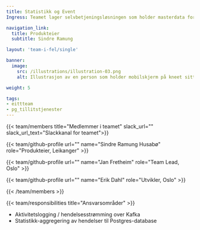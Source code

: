 ```yaml
---
title: Statistikk og Event
Ingress: Teamet lager selvbetjeningsløsningen som holder masterdata for produktene som FEL har ansvar for.

navigation_link:
  title: Produkteier
  subtitle: Sindre Ramung

layout: 'team-i-fel/single'

banner:
  image:
    src: /illustrations/illustration-03.png
    alt: Illustrasjon av en person som holder mobilskjerm på kneet sitt

weight: 5

tags:
- eittteam
- pg_tillitstjenester
---
```


{{< team/members title="Medlemmer i teamet" slack_url="" slack_url_text="Slackkanal for teamet">}}

  {{< team/github-profile url="" name="Sindre Ramung Husabø" role="Produkteier,  Leikanger" >}}

  {{< team/github-profile url="" name="Jan Fretheim" role="Team Lead, Oslo" >}}

  {{< team/github-profile url="" name="Erik Dahl" role="Utvikler, Oslo" >}}

{{< /team/members >}}

{{< team/responsibilities title="Ansvarsområder" >}}

- Aktivitetslogging / hendelsesstrømming over Kafka
- Statistikk-aggregering av hendelser til Postgres-database
